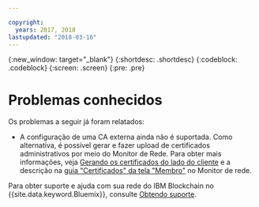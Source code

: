 ```yaml
---

copyright:
  years: 2017, 2018
lastupdated: "2018-03-16"
---
```


{:new_window: target="_blank"}
{:shortdesc: .shortdesc}
{:codeblock: .codeblock}
{:screen: .screen}
{:pre: .pre}


# Problemas conhecidos

Os problemas a seguir já foram relatados:
- A configuração de uma CA externa ainda não é suportada.  Como alternativa, é possível gerar e fazer upload de certificados administrativos por meio do Monitor de Rede. Para obter mais informações, veja [Gerando os certificados do lado do cliente](v10_application.html#generating-the-client-side-certificates) e a descrição na [guia "Certificados" da tela "Membro"](v10_dashboard.html#members) no Monitor de rede.

Para obter suporte e ajuda com sua rede do IBM Blockchain no {{site.data.keyword.Bluemix}}, consulte [Obtendo suporte](ibmblockchain_support.html).
